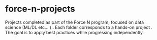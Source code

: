 # force-n-projects
Projects completed as part of the Force N program, focused on data science (ML/DL etc... ) . Each folder corresponds to a hands-on project .  The goal is to apply best practices while progressing independently.
